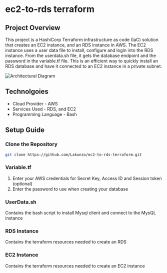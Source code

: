 # ec2-to-rds terraform

## Project Overview
This project is a HashiCorp Terraform infrastructure as code (IaC) solution that creates an EC2 instance, and an RDS instance in AWS. The EC2 instance uses a user data file to install, configure and login into the RDS instance. From the userdata.sh file, it gets the database endpoint and the password in the variable.tf file. This is an efficient way to quickly install an RDS database and have it connected to an EC2 instance in a private subnet. 
 
![Architectural Diagram](https://i.postimg.cc/VsRqK5FZ/auto-connect-rds-ec2.png)

## Technolgoies 
* Cloud Provider - AWS
* Services Used - RDS, and EC2
* Programming Language - Bash

## Setup Guide
### Clone the Repository
```bash
git clone https://github.com/Lakunzo/ec2-to-rds-terraform.git
```
### Variable.tf
1. Enter your AWS credentials for Secret Key, Access ID and Session token (optional)
2. Enter the password to use when creating your database

### UserData.sh
Contains the bash script to install Mysql client and connect to the MysQL instance

### RDS Instance
Contains the terraform resources needed to create an RDS

### EC2 Instance
Contains the terraform resources needed to create an EC2 instance

